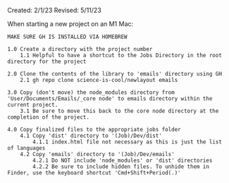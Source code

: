 Created: 2/1/23
Revised: 5/11/23

When starting a new project on an M1 Mac:

    MAKE SURE GH IS INSTALLED VIA HOMEBREW

    1.0 Create a directory with the project number
        1.1 Helpful to have a shortcut to the Jobs Directory in the root directory for the project
        
    2.0 Clone the contents of the library to 'emails' directory using GH
        2.1 gh repo clone science-is-cool/newlayout emails

    3.0 Copy (don't move) the node_modules directory from 'User/Documents/Emails/_core node' to emails directory within the current project.
        3.1 Be sure to move this back to the core node directory at the completion of the project.

    4.0 Copy finalized files to the appropriate jobs folder
        4.1 Copy 'dist' directory to '(Job)/Dev/dist'
            4.1.1 index.html file not necessary as this is just the list of languages
        4.2 Copy 'emails' directory to '(Job)/Dev/emails'
            4.2.1 Do NOT include 'node_modules' or 'dist' directories
            4.2.2 Be sure to include hidden files. To unhide them in Finder, use the keyboard shortcut 'Cmd+Shift+Period(.)'